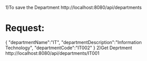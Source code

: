 1)To save the Department
http://localhost:8080/api/departments

Request:
========
{
"departmentName":"IT",
"departmentDescription":"Information Technology",
"departmentCode":"IT002"
}
2)Get Deprtment
http://localhost:8080/api/departments/IT001